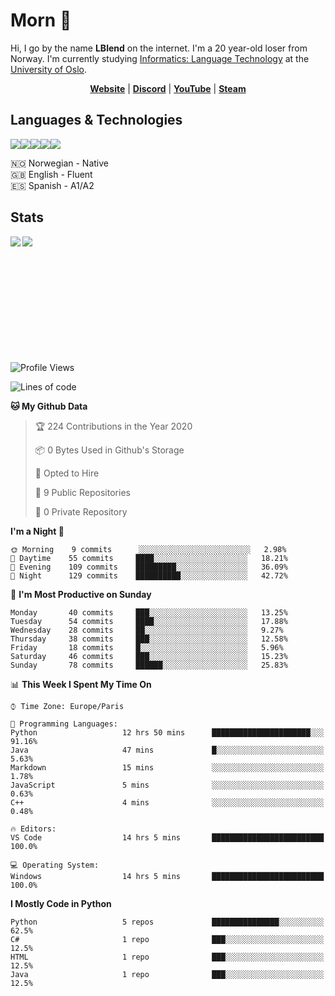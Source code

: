 # Morn 👋

Hi, I go by the name **LBlend** on the internet. I'm a 20 year-old loser from Norway. I'm currently studying [Informatics: Language Technology](https://translate.google.no/translate?sl=auto&tl=en&u=https%3A%2F%2Fwww.uio.no%2Fstudier%2Fprogram%2Finformatikk-sprakteknologi%2Findex.html) at the [University of Oslo](https://www.uio.no/english/).

<p align="center">
  <strong><a href="https://lblend.moe">Website</a></strong> |
  <strong><a href="https://discord.com/users/170506717140877312">Discord</a></strong> |
  <strong><a href="https://www.youtube.com/channel/UCBXEB_WzQIzF98gMNw8xAEQ">YouTube</a></strong> |
  <strong><a href="https://steamcommunity.com/id/lblend">Steam</a></strong>
</p>


## Languages & Technologies

<a href="https://www.python.org/"><img src="https://img.shields.io/badge/python%20-%2314354C.svg?&style=for-the-badge&logo=python&logoColor=white"/></a><a href="https://en.wikipedia.org/wiki/HTML5"><img src="https://img.shields.io/badge/html5%20-%23E34F26.svg?&style=for-the-badge&logo=html5&logoColor=white"/></a><a href="https://en.wikipedia.org/wiki/Cascading_Style_Sheets"><img src="https://img.shields.io/badge/css3%20-%231572B6.svg?&style=for-the-badge&logo=css3&logoColor=white"/></a><a href="https://www.mongodb.com/"><img src ="https://img.shields.io/badge/MongoDB-%234ea94b.svg?&style=for-the-badge&logo=mongodb&logoColor=white"/></a><a href="https://git-scm.com/"><img src="https://img.shields.io/badge/git%20-%23F05033.svg?&style=for-the-badge&logo=git&logoColor=white"/></a>

🇳🇴 Norwegian - Native
<br>
🇬🇧 English - Fluent
<br>
🇪🇸 Spanish - A1/A2


## Stats

<a href="https://github.com/LBlend">
  <img align="left" src="https://github-readme-stats.vercel.app/api?username=LBlend&show_icons=true&theme=tokyonight" />
</a>
<a href="https://github.com/LBlend">
  <img align="left" src="https://github-readme-stats.vercel.app/api/top-langs/?username=LBlend" />
</a>

<br />
<br />
<br />
<br />
<br />
<br />
<br />
<br />
<br />
<br />
<br />

<!--START_SECTION:waka-->
![Profile Views](http://img.shields.io/badge/Profile%20Views-0-blue)

![Lines of code](https://img.shields.io/badge/From%20Hello%20World%20I%27ve%20Written-235215%20lines%20of%20code-blue)

**🐱 My Github Data** 

> 🏆 224 Contributions in the Year 2020
 > 
> 📦 0 Bytes Used in Github's Storage 
 > 
> 💼 Opted to Hire
 > 
> 📜 9 Public Repositories
 > 
> 🔑 0 Private Repository 
 > 
**I'm a Night 🦉** 

```text
🌞 Morning    9 commits      ░░░░░░░░░░░░░░░░░░░░░░░░░   2.98% 
🌆 Daytime    55 commits     ████░░░░░░░░░░░░░░░░░░░░░   18.21% 
🌃 Evening    109 commits    █████████░░░░░░░░░░░░░░░░   36.09% 
🌙 Night      129 commits    ██████████░░░░░░░░░░░░░░░   42.72%

```
📅 **I'm Most Productive on Sunday** 

```text
Monday       40 commits     ███░░░░░░░░░░░░░░░░░░░░░░   13.25% 
Tuesday      54 commits     ████░░░░░░░░░░░░░░░░░░░░░   17.88% 
Wednesday    28 commits     ██░░░░░░░░░░░░░░░░░░░░░░░   9.27% 
Thursday     38 commits     ███░░░░░░░░░░░░░░░░░░░░░░   12.58% 
Friday       18 commits     █░░░░░░░░░░░░░░░░░░░░░░░░   5.96% 
Saturday     46 commits     ███░░░░░░░░░░░░░░░░░░░░░░   15.23% 
Sunday       78 commits     ██████░░░░░░░░░░░░░░░░░░░   25.83%

```


📊 **This Week I Spent My Time On** 

```text
⌚︎ Time Zone: Europe/Paris

💬 Programming Languages: 
Python                   12 hrs 50 mins      ██████████████████████░░░   91.16% 
Java                     47 mins             █░░░░░░░░░░░░░░░░░░░░░░░░   5.63% 
Markdown                 15 mins             ░░░░░░░░░░░░░░░░░░░░░░░░░   1.78% 
JavaScript               5 mins              ░░░░░░░░░░░░░░░░░░░░░░░░░   0.63% 
C++                      4 mins              ░░░░░░░░░░░░░░░░░░░░░░░░░   0.48%

🔥 Editors: 
VS Code                  14 hrs 5 mins       █████████████████████████   100.0%

💻 Operating System: 
Windows                  14 hrs 5 mins       █████████████████████████   100.0%

```

**I Mostly Code in Python** 

```text
Python                   5 repos             ███████████████░░░░░░░░░░   62.5% 
C#                       1 repo              ███░░░░░░░░░░░░░░░░░░░░░░   12.5% 
HTML                     1 repo              ███░░░░░░░░░░░░░░░░░░░░░░   12.5% 
Java                     1 repo              ███░░░░░░░░░░░░░░░░░░░░░░   12.5%

```



<!--END_SECTION:waka-->
